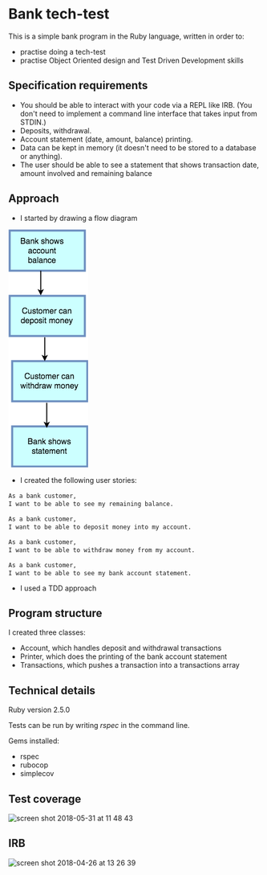 # Bank tech-test
This is a simple bank program in the Ruby language, written in order to:
- practise doing a tech-test
- practise Object Oriented design and Test Driven Development skills

## Specification requirements
- You should be able to interact with your code via a REPL like IRB. (You don't need to implement a command line interface that takes input from STDIN.)
- Deposits, withdrawal.
- Account statement (date, amount, balance) printing.
- Data can be kept in memory (it doesn't need to be stored to a database or anything).
- The user should be able to see a statement that shows transaction date, amount involved and remaining balance


## Approach
- I started by drawing a flow diagram

![alt text](https://raw.githubusercontent.com/paosch/Bank/45421b13d5e1b6c1b5aeccad4b92ef8b180fbd19/Untitled%20Diagram.png)

- I created the following user stories:
```
As a bank customer,
I want to be able to see my remaining balance.

```
```
As a bank customer,
I want to be able to deposit money into my account.

```
```
As a bank customer,
I want to be able to withdraw money from my account.

```
```
As a bank customer,
I want to be able to see my bank account statement.

```
- I used a TDD approach


## Program structure
I created three classes:
- Account, which handles deposit and withdrawal transactions
- Printer, which does the printing of the bank account statement
- Transactions, which pushes a transaction into a transactions array


## Technical details
Ruby version 2.5.0

Tests can be run by writing *rspec* in the command line.

Gems installed:
- rspec
- rubocop
- simplecov


## Test coverage

![screen shot 2018-05-31 at 11 48 43](https://user-images.githubusercontent.com/33669463/40778306-a388dcda-64c8-11e8-9c3c-448700a2459c.png)


## IRB 

<img width="922" alt="screen shot 2018-04-26 at 13 26 39" src="https://user-images.githubusercontent.com/33669463/39305654-c0f48104-4955-11e8-8f62-8b10e0acffa3.png">




